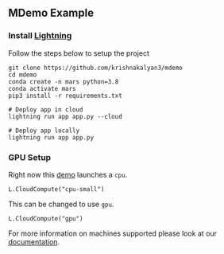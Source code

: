 ## MDemo Example


### Install [Lightning](https://lightning.ai/lightning-docs/installation.html)

Follow the steps below to setup the project

```
git clone https://github.com/krishnakalyan3/mdemo
cd mdemo
conda create -n mars python=3.8
conda activate mars
pip3 install -r requirements.txt

# Deploy app in cloud
lightning run app app.py --cloud

# Deploy app locally
lightning run app app.py 
```

### GPU Setup
Right now this [demo](https://github.com/krishnakalyan3/mdemo/blob/master/app.py#L9) launches a `cpu`. 

```
L.CloudCompute("cpu-small")
```

This can be changed to use `gpu`.
```
L.CloudCompute("gpu")
```

For more information on machines supported please look at our [documentation](https://ideal-potato-417c066a.pages.github.io/core_api/lightning_work/compute.html?highlight=cpu%20small).
